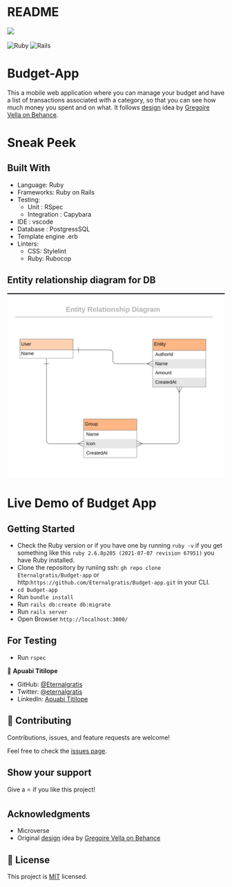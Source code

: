 # README
![](https://img.shields.io/badge/Microverse-blueviolet)

![Ruby](https://img.shields.io/badge/ruby-%23CC342D.svg?style=for-the-badge&logo=ruby&logoColor=white) ![Rails](https://img.shields.io/badge/rails-%23CC0000.svg?style=for-the-badge&logo=ruby-on-rails&logoColor=white)

# Budget-App
This a mobile web application where you can manage your budget and have a list of transactions associated with a category, so that you can see how much money you spent and on what. It follows [design](https://www.behance.net/gallery/19759151/Snapscan-iOs-design-and-branding?tracking_source=) idea by [Gregoire Vella on Behance](https://www.behance.net/gregoirevella).

# Sneak Peek

## Built With
- Language: Ruby
- Frameworks: Ruby on Rails
- Testing: 
     - Unit : RSpec
     - Integration : Capybara
- IDE : vscode
- Database : PostgressSQL
- Template engine .erb
- Linters:
     - CSS: Stylelint
     - Ruby: Rubocop

## Entity relationship diagram for DB
![](./app/assets/images/ERD.png)

# Live Demo of Budget App


## Getting Started

- Check the Ruby version or if you  have one  by running `ruby -v` if you get something like this `ruby 2.6.8p205 (2021-07-07 revision 67951)` you have Ruby installed.
- Clone the repository by runiing  ssh: `gh repo clone Eternalgratis/Budget-app` or http:`https://github.com/Eternalgratis/Budget-app.git` in your CLI.
- `cd Budget-app`
- Run `bundle install`
- Run `rails db:create db:migrate`
- Run `rails server`
- Open Browser `http://localhost:3000/`

## For Testing
- Run `rspec`

👤 **Apuabi Titilope**

- GitHub: [@Eternalgratis](https://github.com/Eternalgratis)
- Twitter: [@eternalgratis](https://twitter.com/eternalgratis)
- LinkedIn: [Apuabi Titilope](https://www.linkedin.com/in/titilope-apuabi/)


## 🤝 Contributing

Contributions, issues, and feature requests are welcome!

Feel free to check the [issues page](https://github.com/Eternalgratis/Budget-app/issues).

## Show your support

Give a ⭐️ if you like this project!

## Acknowledgments

- Microverse
- Original [design](https://www.behance.net/gallery/19759151/Snapscan-iOs-design-and-branding?tracking_source=) idea by [Gregoire Vella on Behance](https://www.behance.net/gregoirevella)

## 📝 License

This project is [MIT](./MIT.md) licensed.
